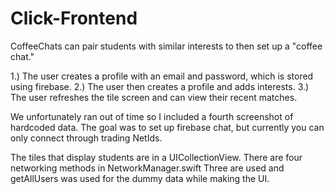 # Click-Frontend

CoffeeChats can pair students with similar interests to then set up a "coffee chat."

1.) The user creates a profile with an email and password, which is stored using firebase.
2.) The user then creates a profile and adds interests.
3.) The user refreshes the tile screen and can view their recent matches.

We unfortunately ran out of time so I included a fourth screenshot of hardcoded data. The goal was to set up firebase chat, but currently you can only connect through trading NetIds.

The tiles that display students are in a UICollectionView.
There are four networking methods in NetworkManager.swift
Three are used and getAllUsers was used for the dummy data while making the UI.
